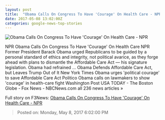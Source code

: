 ```yaml
---
layout: post
title:  "Obama Calls On Congress To Have 'Courage' On Health Care - NPR"
date: 2017-05-08 13:02:00Z
categories: google-news-top-stories
---
```


![Obama Calls On Congress To Have 'Courage' On Health Care - NPR](https://media.npr.org/assets/img/2017/05/08/gettyimages-680140142_wide-be4d8db2a4b82997786fb2466794b52e0eb39f3e.jpg?s=1400)

NPR Obama Calls On Congress To Have 'Courage' On Health Care NPR Former President Barack Obama urged Republicans to be guided by a personal standard of ethics and integrity, not political avarice, as they forge ahead with plans to dismantle the Affordable Care Act — his signature legislation. Obama had refrained ... Obama Defends Affordable Care Act, but Leaves Trump Out of It New York Times Obama urges 'political courage' to save Affordable Care Act Politico Obama calls on lawmakers to show 'courage' in health-care fight Washington Post USA TODAY - The Boston Globe - Fox News - NBCNews.com all 236 news articles »


Full story on F3News: [Obama Calls On Congress To Have 'Courage' On Health Care - NPR](http://www.f3nws.com/n/SGqgzD)

> Posted on: Monday, May 8, 2017 6:02:00 PM
